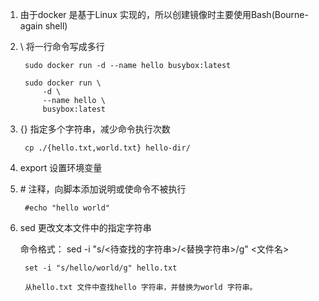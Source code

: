 1. 由于docker 是基于Linux 实现的，所以创建镜像时主要使用Bash(Bourne-again shell)

2. \ 将一行命令写成多行

        sudo docker run -d --name hello busybox:latest

        sudo docker run \
            -d \
            --name hello \
            busybox:latest

3. {} 指定多个字符串，减少命令执行次数

        cp ./{hello.txt,world.txt} hello-dir/

4. export 设置环境变量

5. \#  注释，向脚本添加说明或使命令不被执行

        #echo "hello world"

6. sed 更改文本文件中的指定字符串

    命令格式： sed -i "s/<待查找的字符串>/<替换字符串>/g" <文件名>

        set -i "s/hello/world/g" hello.txt

        从hello.txt 文件中查找hello 字符串，并替换为world 字符串。

    